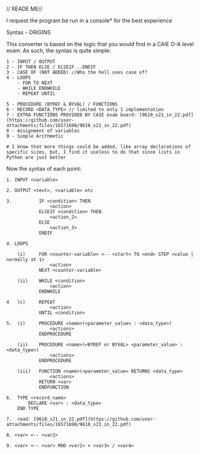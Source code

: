 // READE ME//

I request the program be run in a console* for the best experience

Syntax - ORIGINS

This converter is based on the logic that you would find in a CAIE O-A level exam.
As such, the syntax is quite simple:

	1 - INPUT / OUTPUT
	2 - IF THEN ELSE / ELSEIF...ENDIF
	3 - CASE OF (NOT ADDED) //Who the hell uses case of?
	4 - LOOPS
		- FOR TO NEXT
		- WHILE ENDWHILE
		- REPEAT UNTIL

	5 - PROCEDURE (BYREF & BYVAL) / FUNCTIONS
	6 - RECORD <DATA_TYPE> // limited to only 1 implementation
	7 - EXTRA FUNCTIONS PROVIDED BY CAIE exam board: [9618_s21_in_22.pdf](https://github.com/user-attachments/files/16571690/9618_s21_in_22.pdf)
	8 - Assignment of variables
	9 - Simple Arithmetic

	# I know that more things could be added, like array declarations of specific sizes, but, I find it useless to do that since lists in Python are just better

Now the syntax of each point: 

	1. INPUT <variable>

	2. OUTPUT <text>, <variable> etc

	3. 			IF <condition> THEN
					<action>
				ELSEIF <condition> THEN
					<action_2>
				ELSE 
					<action_3>
				ENDIF

	4. LOOPS

		(i) 	FOR <counter-variable> <-- <start> TO <end> STEP <value | normally at 1>
					<action>
				NEXT <counter-variable>

		(ii) 	WHILE <condition>
					<action>
				ENDWHILE

	4	(c) 	REPEAT
					<action>
				UNTIL <condition>
				
	5.  (i) 	PROCEDURE <name>(<parameter_value> : <data_type>)
					<actions>
				ENDPROCEDURE
				
		(ii) 	PROCEDURE <name>(<BYREF or BYVAL> <parameter_value> : <data_type>)
					<actions>
				ENDPROCEDURE
				
		(iii)   FUNCTION <name>(<parameter_value> RETURNS <data_type>
					<actions>
				RETURN <var>
				ENDFUNCTION

	6. 	TYPE <record_name>
			DECLARE <var> : <data_type>
		END TYPE

	7.	read: [9618_s21_in_22.pdf](https://github.com/user-attachments/files/16571690/9618_s21_in_22.pdf)

	8. <var> <-- <var2>

	9. <var> <-- <var> MOD <var2> + <var3> / <var4>
